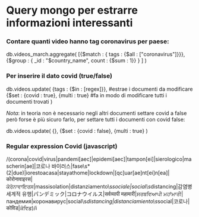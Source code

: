 # Query mongo per estrarre informazioni interessanti

### Contare quanti video hanno tag coronavirus per paese:

db.videos_march.aggregate(
    [{$match : {
                tags : {$all : ["coronavirus"]}}},
     {$group : {
                _id : "$country_name", 
                count : {$sum : 1}}
     }
    ]
)

### Per inserire il dato covid (true/false)

db.videos.update(
    {tags : {$in : [regex]}}, #estrae i documenti da modificare
    {$set : {covid : true},
    {multi : true} #fa in modo di modificare tutti i documenti trovati
)

_Nota_: in teoria non è necessario negli altri documenti settare covid a false però forse è più sicuro farlo, 
per settare tutti i documenti con covid false:

db.videos.update(
    {},
    {$set : {covid : false},
    {multi : true}
)


### Regular expression Covid (javascript)
/(corona|covid|virus|pandemi[aec]|epidemi[aec]|tampon[ei]|sierologico|mascherin[ae]|코로나 바이러스|fase\s*(2|due)|iorestoacasa|stayathome|lockdown|[qc]uar[ae]nt[ei]n[ea]|कोरोनावाइरस|ਕੋਰੋਨਾਵਾਇਰਸ|massisolation|distanziamento\s*sociale|social\s*distancing|감염병 세계적 유행|パンデミック|コロナウイルス|सर्वव्यापी महामारी|ਸਰਬਵਿਆਪੀ ਮਹਾਂਮਾਰੀ|пандемия|коронавирус|social\s*distancing|distanciamiento\s*social|코로나|कोविड|ਕੋਵਿਡ)/i